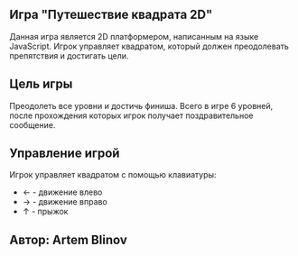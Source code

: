 ## Игра "Путешествие квадрата 2D"

Данная игра является 2D платформером, написанным на языке JavaScript. Игрок управляет квадратом, который должен преодолевать препятствия и достигать цели. 

## Цель игры

Преодолеть все уровни и достичь финиша. Всего в игре 6 уровней, после прохождения которых игрок получает поздравительное сообщение.
## Управление игрой

Игрок управляет квадратом с помощью клавиатуры:

- ← - движение влево
- → - движение вправо
- ↑ - прыжок

## Автор: Artem Blinov
